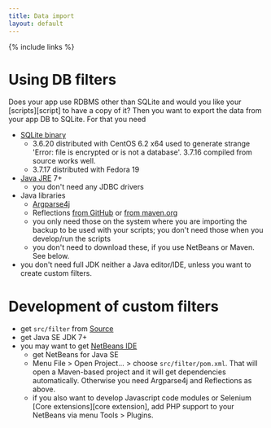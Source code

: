 ```yaml
---
title: Data import
layout: default
---
```

{% include links %}

# Using DB filters #
Does your app use RDBMS other than SQLite and would you like your [scripts][script] to have a copy of it? Then you want to export the data from your app DB to SQLite. For that you need

  * [SQLite binary](http://www.sqlite.org/download.html)
    * 3.6.20 distributed with CentOS 6.2 x64 used to generate strange 'Error: file is encrypted or is not a database'. 3.7.16 compiled from source works well.
    * 3.7.17 distributed with Fedora 19
  * [Java JRE](http://www.java.com) 7+
    * you don't need any JDBC drivers
  * Java libraries
    * [Argparse4j](http://sourceforge.net/projects/argparse4j/files/latest/download?source=dlp)
    * Reflections [from GitHub](http://github.com/ronmamo/reflections) or [from maven.org](http://repo1.maven.org/maven2/org/reflections/reflections/)
    * you only need those on the system where you are importing the backup to be used with your scripts; you don't need those when you develop/run the scripts
    * you don't need to download these, if you use NetBeans or Maven. See below.
  * you don't need full JDK neither a Java editor/IDE, unless you want to create custom filters.

# Development of custom filters #
  * get `src/filter` from [Source](https://code.google.com/p/selite/source/checkout)
  * get Java SE JDK 7+
  * you may want to get [NetBeans IDE](http://www.netbeans.org)
    * get NetBeans for Java SE
    * Menu File > Open Project... > choose `src/filter/pom.xml`. That will open a Maven-based project and it will get dependencies automatically. Otherwise you need Argparse4j and Reflections as above.
    * if you also want to develop Javascript code modules or Selenium [Core extensions][core extension], add PHP support to your NetBeans via menu Tools > Plugins.